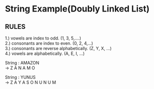  # String Example(Doubly Linked List)

 ## RULES
 
 1.) vowels are index to odd. (1, 3, 5,....) <br/>
 2.) consonants are index to even. (0, 2, 4,...) <br/> 
 3.) consonants are reverse alphabetically. (Z, Y, X, ...) <br/>
 4.) vowels are alphabetically. (A, E, I, ...) <br/>	

 String : AMAZON <br/>
 -> Z A N A M O	<br/>	 
 
 String : YUNUS <br/>
 -> Z A Y A S O N U N U M  <br/>
 		
 		
